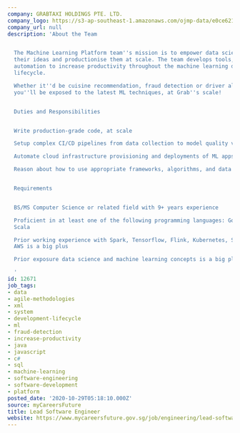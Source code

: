 ```yaml
---
company: GRABTAXI HOLDINGS PTE. LTD.
company_logo: https://s3-ap-southeast-1.amazonaws.com/ojmp-data/e0ce6217f41d15293ce91aad523de3be/grabtaxi-holdings.png
company_url: null
description: 'About the Team


  The Machine Learning Platform team''s mission is to empower data scientists to test-and-learn
  their ideas and productionise them at scale. The team develops tools, systems and
  automation to increase productivity throughout the machine learning development
  lifecycle.

  Whether it''d be cuisine recommendation, fraud detection or driver allocation problems,
  you''ll be exposed to the latest ML techniques, at Grab''s scale!


  Duties and Responsibilities


  Write production-grade code, at scale

  Setup complex CI/CD pipelines from data collection to model quality verification

  Automate cloud infrastructure provisioning and deployments of ML apps

  Reason about how to use appropriate frameworks, algorithms, and data structures


  Requirements


  BS/MS Computer Science or related field with 9+ years experience

  Proficient in at least one of the following programming languages: Golang, Python,
  Scala

  Prior working experience with Spark, Tensorflow, Flink, Kubernetes, Spinnaker, Terraform,
  AWS is a big plus

  Prior exposure data science and machine learning concepts is a big plus

  '
id: 12671
job_tags:
- data
- agile-methodologies
- xml
- system
- development-lifecycle
- ml
- fraud-detection
- increase-productivity
- java
- javascript
- c#
- sql
- machine-learning
- software-engineering
- software-development
- platform
posted_date: '2020-10-29T05:18:10.000Z'
source: myCareersFuture
title: Lead Software Engineer
website: https://www.mycareersfuture.gov.sg/job/engineering/lead-software-engineer-grabtaxi-holdings-fda360d764dca83074bf752e0a0bf718
---
```

